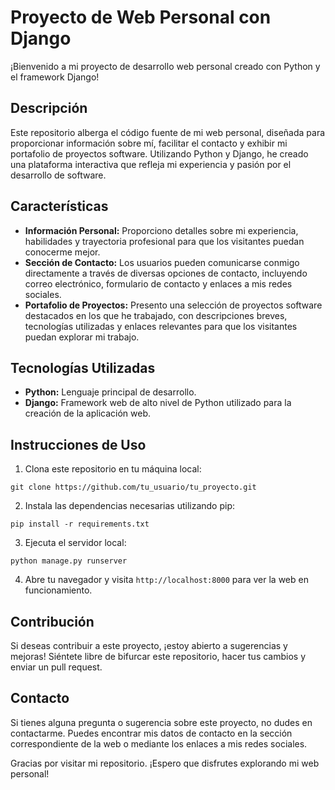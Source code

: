 # Proyecto de Web Personal con Django

¡Bienvenido a mi proyecto de desarrollo web personal creado con Python y el framework Django!

## Descripción

Este repositorio alberga el código fuente de mi web personal, diseñada para proporcionar información sobre mí, facilitar el contacto y exhibir mi portafolio de proyectos software. Utilizando Python y Django, he creado una plataforma interactiva que refleja mi experiencia y pasión por el desarrollo de software.

## Características

- **Información Personal:** Proporciono detalles sobre mi experiencia, habilidades y trayectoria profesional para que los visitantes puedan conocerme mejor.
- **Sección de Contacto:** Los usuarios pueden comunicarse conmigo directamente a través de diversas opciones de contacto, incluyendo correo electrónico, formulario de contacto y enlaces a mis redes sociales.
- **Portafolio de Proyectos:** Presento una selección de proyectos software destacados en los que he trabajado, con descripciones breves, tecnologías utilizadas y enlaces relevantes para que los visitantes puedan explorar mi trabajo.

## Tecnologías Utilizadas

- **Python:** Lenguaje principal de desarrollo.
- **Django:** Framework web de alto nivel de Python utilizado para la creación de la aplicación web.

## Instrucciones de Uso

1. Clona este repositorio en tu máquina local:

`git clone https://github.com/tu_usuario/tu_proyecto.git`

2. Instala las dependencias necesarias utilizando pip:

`pip install -r requirements.txt`

3. Ejecuta el servidor local:

`python manage.py runserver`

4. Abre tu navegador y visita `http://localhost:8000` para ver la web en funcionamiento.

## Contribución

Si deseas contribuir a este proyecto, ¡estoy abierto a sugerencias y mejoras! Siéntete libre de bifurcar este repositorio, hacer tus cambios y enviar un pull request.

## Contacto

Si tienes alguna pregunta o sugerencia sobre este proyecto, no dudes en contactarme. Puedes encontrar mis datos de contacto en la sección correspondiente de la web o mediante los enlaces a mis redes sociales.

Gracias por visitar mi repositorio. ¡Espero que disfrutes explorando mi web personal!


